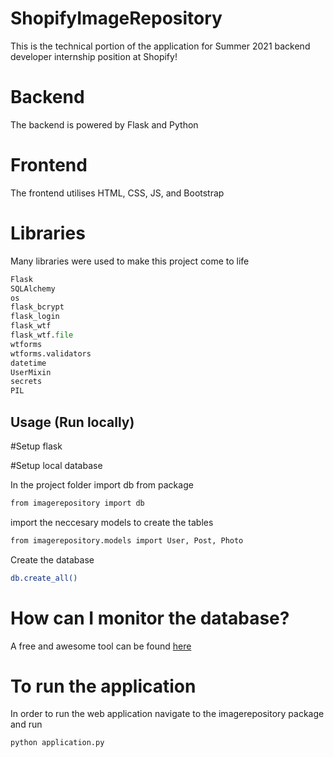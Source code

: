 # ShopifyImageRepository
This is the technical portion of the application for Summer 2021 backend developer internship position at Shopify!

# Backend
The backend is powered by Flask and Python

# Frontend
The frontend utilises HTML, CSS, JS, and Bootstrap

# Libraries
Many libraries were used to make this project come to life

```python
Flask
SQLAlchemy
os
flask_bcrypt
flask_login
flask_wtf
flask_wtf.file
wtforms
wtforms.validators
datetime
UserMixin
secrets
PIL
```

## Usage (Run locally)

#Setup flask

#Setup local database

In the project folder import db from package

```bash
from imagerepository import db
```

import the neccesary models to create the tables

```bash
from imagerepository.models import User, Post, Photo
```

Create the database

```bash
db.create_all()
```

# How can I monitor the database?
A free and awesome tool can be found [here](https://sqlitebrowser.org/)


# To run the application
In order to run the web application navigate to the imagerepository package and run

```bash
python application.py
```


